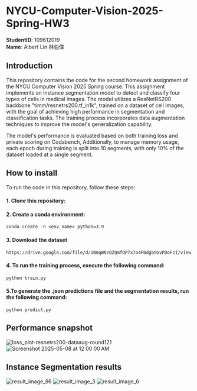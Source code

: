 # NYCU-Computer-Vision-2025-Spring-HW3
**StudentID**: 109612019  
**Name**: Albert Lin 林伯偉

## Introduction
This repository contains the code for the second homework assignment of the NYCU Computer Vision 2025 Spring course. This assignment implements an instance segmentation model to detect and classify four types of cells in medical images. The model utilizes a ResNetRS200 backbone "timm/resnetrs200.tf_in1k", trained on a dataset of cell images, with the goal of achieving high performance in segmentation and classification tasks. The training process incorporates data augmentation techniques to improve the model's generalization capability.

The model's performance is evaluated based on both training loss and private scoring on Codabench, Additionally, to manage memory usage, each epoch during training is split into 10 segments, with only 10% of the dataset loaded at a single segment.

## How to install
  To run the code in this repository, follow these steps:  

#### 1. Clone this repository:

#### 2. Create a conda environment:  
    conda create -n <env_name> python=3.9

#### 3. Download the dataset  
    https://drive.google.com/file/d/1B0qWNzQZQmfQP7x7o4FDdgb9GvPDoFzI/view

#### 4. To run the training process, execute the following command:  
    python train.py

#### 5.To generate the .json predictions file and the segmentation results, run the following command:  
    python predict.py  

## Performance snapshot  
![loss_plot-resnetrs200-dataaug-round121](https://github.com/user-attachments/assets/059bdd5b-fee3-46f8-8139-2041c9466bd3)
![Screenshot 2025-05-08 at 12 00 00 AM](https://github.com/user-attachments/assets/fb94d74b-8929-42d8-a9a2-e4ee8e210102)

## Instance Segmentation results
![result_image_96](https://github.com/user-attachments/assets/dd9a9aff-7b58-4752-a078-dafa7f94564e)
![result_image_3](https://github.com/user-attachments/assets/afa5bdaf-9861-42d0-83f4-490011893ebc)
![result_image_6](https://github.com/user-attachments/assets/14b563ce-a357-4094-a9c4-4c23e030e937)
